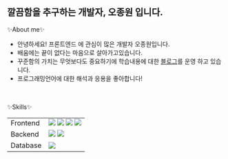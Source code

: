 ## 깔끔함을 추구하는 개발자, 오종원 입니다. 

✨About me✨
- 안녕하세요! 프론트엔드 에 관심이 많은 개발자 오종원입니다.
- 배움에는 끝이 없다는 마음으로 살아가고있습니다.  
- 꾸준함의 가치는 무엇보다도 중요하기에 학습내용에 대한    <a href="https://blog.naver.com/ojw6362">블로그</a>를 운영 하고 있습니다. 
- 프로그래밍언어에 대한 해석과 응용을 좋아합니다! 
<br>
<br>
✨Skills✨ 
<table>
    <tr>
    </tr>
    <tr>
        <td>Frontend</td>
        <td>
            <img src="https://img.shields.io/badge/Java-007396?style=for-the-badge&logo=java&logoColor=white"/>
            <img src="https://img.shields.io/badge/HTML5-E34F26?style=for-the-badge&logo=HTML&logoColor=white"/>
            <img src="https://img.shields.io/badge/CSS3-1572B6?style=for-the-badge&logo=CSS&logoColor=white"/>
            <img src="https://img.shields.io/badge/JavaScript-F7DF1E?style=for-the-badge&logo=JavaScript&logoColor=white"/>
        </td>
    </tr>
    <tr>
        <td>Backend</td>
        <td>
            <img src="https://img.shields.io/badge/Eclipse-2C2255?style=for-the-badge&logo=Eclipse&logoColor=white"/>
            <img src="https://img.shields.io/badge/VSCode-007ACC?style=for-the-badge&logo=VisualStudioCode&logoColor=white"/>
        </td>
    </tr>
    <tr>
        <td>Database</td>
      <td>
            <img src="https://img.shields.io/badge/Oracle 11g-F80000?style=for-the-badge&logo=Oracle&logoColor=white"/>
        </td>
    </tr>
    </tr>
</table>
